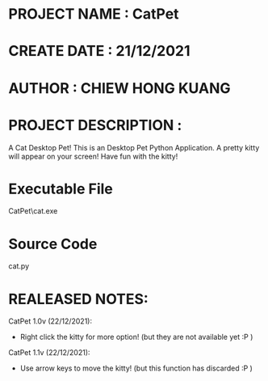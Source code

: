 # PROJECT NAME		: CatPet
# CREATE DATE		: 21/12/2021
# AUTHOR			: CHIEW HONG KUANG



# PROJECT DESCRIPTION	:
A Cat Desktop Pet!
This is an Desktop Pet Python Application.
A pretty kitty will appear on your screen!
Have fun with the kitty!



# Executable File
CatPet\cat.exe



# Source Code
cat.py



# REALEASED NOTES:
CatPet 1.0v (22/12/2021):
- Right click the kitty for more option! (but they are not available yet :P )

CatPet 1.1v (22/12/2021):
- Use arrow keys to move the kitty! (but this function has discarded :P )
